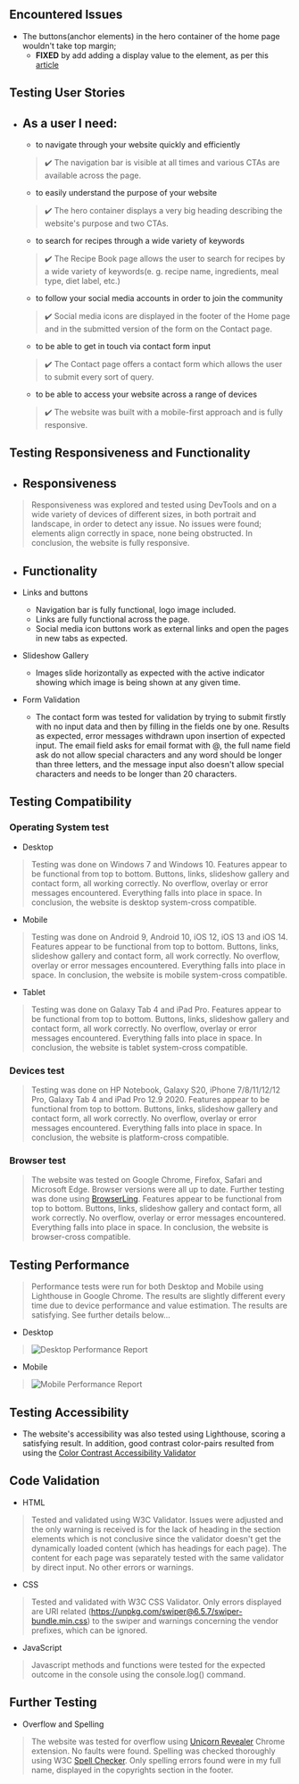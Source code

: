 ## Encountered Issues
- The buttons(anchor elements) in the hero container of the home page wouldn't take top margin;
    - **FIXED** by add adding a display value to the element, as per this [article](https://css-tricks.com/forums/topic/anchor-tag-not-registering-margin-top/)

## Testing User Stories
- ## As a user I need:
    - to navigate through your website quickly and efficiently
    >:heavy_check_mark: The navigation bar is visible at all times and various CTAs are available across the page.
    - to easily understand the purpose of your website
    >:heavy_check_mark: The hero container displays a very big heading describing the website's purpose and two CTAs.
    - to search for recipes through a wide variety of keywords
    >:heavy_check_mark: The Recipe Book page allows the user to search for recipes by a wide variety of keywords(e. g. recipe name, ingredients, meal type, diet label, etc.)
    - to follow your social media accounts in order to join the community
    >:heavy_check_mark: Social media icons are displayed in the footer of the Home page and in the submitted version of the form on the Contact page.
    - to be able to get in touch via contact form input
    >:heavy_check_mark: The Contact page offers a contact form which allows the user to submit every sort of query.
    - to be able to access your website across a range of devices
    >:heavy_check_mark: The website was built with a mobile-first approach and is fully responsive.

## Testing Responsiveness and Functionality

- ## Responsiveness

> Responsiveness was explored and tested using DevTools and on a wide variety of devices of different sizes, in both portrait and landscape, in order to detect any issue. No issues were found; elements align correctly in space, none being obstructed. In conclusion, the website is fully responsive.

- ## Functionality

- Links and buttons
    - Navigation bar is fully functional, logo image included.
    - Links are fully functional across the page.
    - Social media icon buttons work as external links and open the pages in new tabs as expected.

- Slideshow Gallery
    - Images slide horizontally as expected with the active indicator showing which image is being shown at any given time.

- Form Validation
    - The contact form was tested for validation by trying to submit firstly with no input data and then by filling in the fields one by one. Results as expected, error messages withdrawn upon insertion of expected input. The email field asks for email format with @, the full name field ask do not allow special characters and any word should be longer than three letters, and the message input also doesn't allow special characters and needs to be longer than 20 characters.

## Testing Compatibility
 
### Operating System test
- Desktop
> Testing was done on Windows 7 and Windows 10. Features appear to be functional from top to bottom. Buttons, links, slideshow gallery and contact form, all working correctly. No overflow, overlay or error messages encountered. Everything falls into place in space. In conclusion, the website is desktop system-cross compatible.

- Mobile
> Testing was done on Android 9, Android 10, iOS 12, iOS 13 and iOS 14. Features appear to be functional from top to bottom. Buttons, links, slideshow gallery and contact form, all work correctly. No overflow, overlay or error messages encountered. Everything falls into place in space. In conclusion, the website is mobile system-cross compatible.

- Tablet
> Testing was done on Galaxy Tab 4 and iPad Pro. Features appear to be functional from top to bottom. Buttons, links, slideshow gallery and contact form, all work correctly. No overflow, overlay or error messages encountered. Everything falls into place in space. In conclusion, the website is tablet system-cross compatible.

### Devices test

 > Testing was done on HP Notebook, Galaxy S20, iPhone 7/8/11/12/12 Pro, Galaxy Tab 4 and iPad Pro 12.9 2020. Features appear to be functional from top to bottom. Buttons, links, slideshow gallery and contact form, all work correctly. No overflow, overlay or error messages encountered. Everything falls into place in space. In conclusion, the website is platform-cross compatible.

 ### Browser test

 > The website was tested on Google Chrome, Firefox, Safari and Microsoft Edge. Browser versions were all up to date. Further testing was done using [BrowserLing](https://www.browserling.com/). Features appear to be functional from top to bottom. Buttons, links, slideshow gallery and contact form, all work correctly. No overflow, overlay or error messages encountered. Everything falls into place in space. In conclusion, the website is browser-cross compatible.

## Testing Performance
 > Performance tests were run for both Desktop and Mobile using Lighthouse in Google Chrome. The results are slightly different every time due to device performance and value estimation. The results are satisfying. See further details below...

- Desktop
> ![Desktop Performance Report](https://github.com/alexandruvalentin/Spice-Check/blob/master/readme-images/lighthouse-desktop.jpg)

- Mobile
> ![Mobile Performance Report](https://github.com/alexandruvalentin/Spice-Check/blob/master/readme-images/lighthouse-mobile.jpg)

## Testing Accessibility

- The website's accessibility was also tested using Lighthouse, scoring a satisfying result. In addition, good contrast color-pairs resulted from using the [Color Contrast Accessibility Validator](https://color.a11y.com/Contrast/)

## Code Validation

 - HTML
> Tested and validated using W3C Validator. Issues were adjusted and the only warning is received is for the lack of heading in the section elements which is not conclusive since the validator doesn't get the dynamically loaded content (which has headings for each page). The content for each page was separately tested with the same validator by direct input. No other errors or warnings.

 - CSS
> Tested and validated with W3C CSS Validator. Only errors displayed are URI related (https://unpkg.com/swiper@6.5.7/swiper-bundle.min.css) to the swiper and warnings concerning the vendor prefixes, which can be ignored.

 - JavaScript
> Javascript methods and functions were tested for the expected outcome in the console using the console.log() command.

## Further Testing

 - Overflow and Spelling
> The website was tested for overflow using [Unicorn Revealer](https://chrome.google.com/webstore/detail/unicorn-revealer/lmlkphhdlngaicolpmaakfmhplagoaln?hl=en-GB) Chrome extension. No faults were found. Spelling was checked thoroughly using W3C [Spell Checker](https://www.w3.org/2002/01/spellchecker). Only spelling errors found were in my full name, displayed in the copyrights section in the footer.





